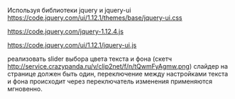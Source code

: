 Используя библиотеки jquery и jquery-ui 
 https://code.jquery.com/ui/1.12.1/themes/base/jquery-ui.css

 https://code.jquery.com/jquery-1.12.4.js

 https://code.jquery.com/ui/1.12.1/jquery-ui.js
 
реализовать slider выбора цвета текста и фона 
(скетч http://service.crazypanda.ru/v/clip2net/f/n/tQwmFyAgmw.png)
слайдер на странице должен быть один, переключение между настройками текста и фона происходит
через переключатель изменения применяются мгновенно.
